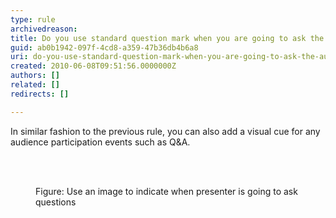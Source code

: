 ```yaml
---
type: rule
archivedreason: 
title: Do you use standard question mark when you are going to ask the audience something?
guid: ab0b1942-097f-4cd8-a359-47b36db4b6a8
uri: do-you-use-standard-question-mark-when-you-are-going-to-ask-the-audience-something
created: 2010-06-08T09:51:56.0000000Z
authors: []
related: []
redirects: []

---
```



In similar fashion to the previous rule, you can also add a visual cue for any audience participation events such as Q&amp;A.

<br><excerpt class='endintro'></excerpt><br>

  <dl>
    <dt><img alt="" class="ms-rteCustom-ImageArea" src="/Standards/Communication/RulesToBetterPowerpointPresentations/PublishingImages/SSWQuestionMark.gif" /> </dt>
    <dd class="ms-rteCustom-FigureNormal">Figure&#58; Use an image to indicate when presenter is going to ask questions </dd>
</dl>



